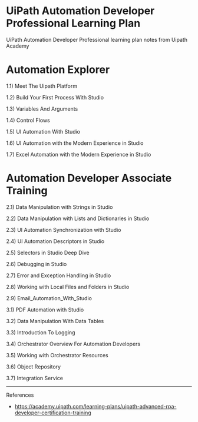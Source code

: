 # UiPath Automation Developer Professional Learning Plan


UiPath Automation Developer Professional learning plan notes from Uipath Academy




# Automation Explorer

1.1) Meet The Uipath Platform


1.2) Build Your First Process With Studio


1.3) Variables And Arguments


1.4) Control Flows


1.5) UI Automation With Studio


1.6) UI Automation with the Modern Experience in Studio


1.7) Excel Automation with the Modern Experience in Studio


# Automation Developer Associate Training 

2.1) Data Manipulation with Strings in Studio


2.2) Data Manipulation with Lists and Dictionaries in Studio


2.3) UI Automation Synchronization with Studio

2.4) UI Automation Descriptors in Studio 

2.5) Selectors in Studio Deep Dive 

2.6) Debugging in Studio

2.7) Error and Exception Handling in Studio

2.8) Working with Local Files and Folders in Studio

2.9) Email_Automation_With_Studio

3.1) PDF Automation with Studio

3.2) Data Manipulation With Data Tables

3.3) Introduction To Logging 

3.4) Orchestrator Overview For Automation Developers

3.5) Working with Orchestrator Resources

3.6) Object Repository


3.7) Integration Service

-----





References 


- https://academy.uipath.com/learning-plans/uipath-advanced-rpa-developer-certification-training
